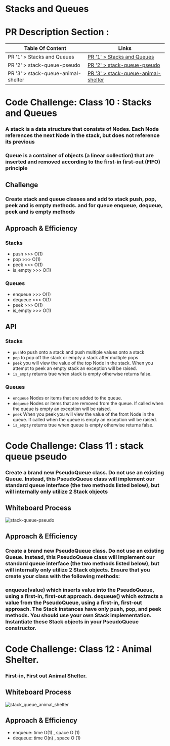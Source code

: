 # Stacks and Queues

# PR Description Section :

| Table Of Content                               | Links                                       |
| ---------------------------------------------- | ------------------------------------------- |
| PR '1' > Stacks and Queues                     | [PR '1' > Stacks and Queues](https://github.com/RihanFoudeh/data-structures-and-algorithms/pull/18)|
| PR '2' > stack-queue-pseudo                     | [PR '2' > stack-queue-pseudo ](https://github.com/RihanFoudeh/data-structures-and-algorithms/pull/19)|
| PR '3' > stack-queue-animal-shelter                     | [PR '3' > stack-queue-animal-shelter ](https://github.com/RihanFoudeh/data-structures-and-algorithms/pull/20)|



# Code Challenge: Class 10 : Stacks and Queues
<!-- Short summary or background information -->
### A stack is a data structure that consists of Nodes. Each Node references the next Node in the stack, but does not reference its previous

### Queue is a container of objects (a linear collection) that are inserted and removed according to the first-in first-out (FIFO) principle

## Challenge
<!-- Description of the challenge -->
### Create stack and queue classes and add to stack push, pop, peek and is empty methods. and for queue enqueue, dequeue, peek and is empty methods

## Approach & Efficiency
<!-- What approach did you take? Why? What is the Big O space/time for this approach? -->

### Stacks

* push >>> O(1)
* pop >>> O(1)
* peek >>> O(1)
* is_empty >>> O(1)

### Queues

* enqueue >>> O(1)
* dequeue >>> O(1)
* peek >>> O(1)
* is_empty >>> O(1)

## API
<!-- Description of each method publicly available to your Stack and Queue-->
### Stacks

* ` push `to push onto a stack and  push multiple values onto a stack
* `pop` to pop off the stack or empty a stack after multiple pops
* `peek` you will view the value of the top Node in the stack. When you attempt to peek an empty stack an exception will be raised.
* `is_empty` returns true when stack is empty otherwise returns false.

### Queues

* `enqueue` Nodes or items that are added to the queue.
* `dequeue` Nodes or items that are removed from the queue. If called when the queue is empty an exception will be raised.
* `peek` When you peek you will view the value of the front Node in the queue. If called when the queue is empty an exception will be raised.
* `is_empty` returns true when queue is empty otherwise returns false.



# Code Challenge: Class 11 : stack queue pseudo
<!-- Description of the challenge -->
### Create a brand new PseudoQueue class. Do not use an existing Queue. Instead, this PseudoQueue class will implement our standard queue interface (the two methods listed below), but will internally only utilize 2 Stack objects

## Whiteboard Process
<!-- Embedded whiteboard image -->
![stack-queue-pseudo](https://user-images.githubusercontent.com/73611547/141694217-e49e0ff8-794c-4eb3-8a66-ed9b40de161e.jpg)

   
## Approach & Efficiency
<!-- What approach did you take? Why? What is the Big O space/time for this approach? -->
### Create a brand new PseudoQueue class. Do not use an existing Queue. Instead, this PseudoQueue class will implement our standard queue interface (the two methods listed below), but will internally only utilize 2 Stack objects. Ensure that you create your class with the following methods:

### enqueue(value) which inserts value into the PseudoQueue, using a first-in, first-out approach. dequeue() which extracts a value from the PseudoQueue, using a first-in, first-out approach. The Stack instances have only push, pop, and peek methods. You should use your own Stack implementation. Instantiate these Stack objects in your PseudoQueue constructor.

# Code Challenge: Class 12 : Animal Shelter.
<!-- Description of the challenge -->
### First-in, First out Animal Shelter.

## Whiteboard Process
<!-- Embedded whiteboard image -->
![stack_queue_animal_shelter](https://user-images.githubusercontent.com/73611547/141838681-12b60214-eedc-424f-89f5-73482244f262.jpg)



## Approach & Efficiency
<!-- What approach did you take? Why? What is the Big O space/time for this approach? -->
* enqueue: time O(1) , space O (1)
* dequeue: time O(n) , space O (1)

